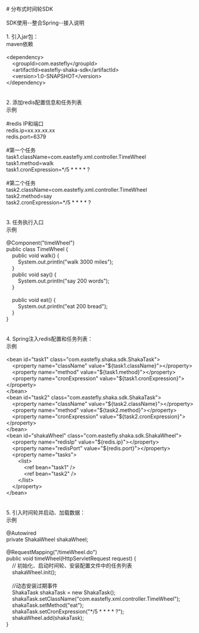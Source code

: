 <div># 分布式时间轮SDK</div><div><br></div><div>SDK使用--整合Spring--接入说明</div><div><br></div><div>1. 引入jar包：</div><div>maven依赖</div><div><br></div><div>&lt;dependency&gt;</div><div>&nbsp; &nbsp; &lt;groupId&gt;com.eastefly&lt;/groupId&gt;</div><div>&nbsp; &nbsp; &lt;artifactId&gt;eastefly-shaka-sdk&lt;/artifactId&gt;</div><div>&nbsp; &nbsp; &lt;version&gt;1.0-SNAPSHOT&lt;/version&gt;</div><div>&lt;/dependency&gt;</div><div><br></div><div><br></div><div>2. 添加redis配置信息和任务列表</div><div>示例</div><div><br></div><div>#redis IP和端口</div><div>redis.ip=xx.xx.xx.xx</div><div>redis.port=6379</div><div>&nbsp;</div><div>#第一个任务</div><div>task1.className=com.eastefly.xml.controller.TimeWheel</div><div>task1.method=walk</div><div>task1.cronExpression=*/5 * * * * ?</div><div>&nbsp;</div><div>#第二个任务</div><div>task2.className=com.eastefly.xml.controller.TimeWheel</div><div>task2.method=say</div><div>task2.cronExpression=*/5 * * * * ?</div><div><br></div><div><br></div><div>3. 任务执行入口</div><div>示例</div><div><br></div><div>@Component("timeWheel")</div><div>public class TimeWheel {</div><div>&nbsp; &nbsp; public void walk() {</div><div>&nbsp; &nbsp; &nbsp; &nbsp; System.out.println("walk 3000 miles");</div><div>&nbsp; &nbsp; }</div><div>&nbsp; &nbsp; public void say() {</div><div>&nbsp; &nbsp; &nbsp; &nbsp; System.out.println("say 200 words");</div><div>&nbsp; &nbsp; }</div><div>&nbsp; &nbsp; &nbsp;</div><div>&nbsp; &nbsp; public void eat() {</div><div>&nbsp; &nbsp; &nbsp; &nbsp; System.out.println("eat 200 bread");</div><div>&nbsp; &nbsp; }</div><div>}</div><div><br></div><div><br></div><div>4. Spring注入redis配置和任务列表：</div><div>示例</div><div><br></div><div>&lt;bean id="task1" class="com.eastefly.shaka.sdk.ShakaTask"&gt;</div><div>&nbsp; &nbsp; &lt;property name="className" value="${task1.className}"&gt;&lt;/property&gt;</div><div>&nbsp; &nbsp; &lt;property name="method" value="${task1.method}"&gt;&lt;/property&gt;</div><div>&nbsp; &nbsp; &lt;property name="cronExpression" value="${task1.cronExpression}"&gt;&lt;/property&gt;</div><div>&lt;/bean&gt;</div><div>&lt;bean id="task2" class="com.eastefly.shaka.sdk.ShakaTask"&gt;</div><div>&nbsp; &nbsp; &lt;property name="className" value="${task2.className}"&gt;&lt;/property&gt;</div><div>&nbsp; &nbsp; &lt;property name="method" value="${task2.method}"&gt;&lt;/property&gt;</div><div>&nbsp; &nbsp; &lt;property name="cronExpression" value="${task2.cronExpression}"&gt;&lt;/property&gt;</div><div>&lt;/bean&gt;</div><div>&lt;bean id="shakaWheel" class="com.eastefly.shaka.sdk.ShakaWheel"&gt;</div><div>&nbsp; &nbsp; &lt;property name="redisIp" value="${redis.ip}"&gt;&lt;/property&gt;</div><div>&nbsp; &nbsp; &lt;property name="redisPort" value="${redis.port}"&gt;&lt;/property&gt;</div><div>&nbsp; &nbsp; &lt;property name="tasks"&gt;</div><div>&nbsp; &nbsp; &nbsp; &nbsp; &lt;list&gt;</div><div>&nbsp; &nbsp; &nbsp; &nbsp; &nbsp; &nbsp; &lt;ref bean="task1" /&gt;</div><div>&nbsp; &nbsp; &nbsp; &nbsp; &nbsp; &nbsp; &lt;ref bean="task2" /&gt;</div><div>&nbsp; &nbsp; &nbsp; &nbsp; &lt;/list&gt;</div><div>&nbsp; &nbsp; &lt;/property&gt;</div><div>&lt;/bean&gt;</div><div><br></div><div><br></div><div>5. 引入时间轮并启动、加载数据：</div><div>示例</div><div><br></div><div>@Autowired</div><div>private ShakaWheel shakaWheel;</div><div>&nbsp;</div><div>@RequestMapping("/timeWheel.do")</div><div>public void timeWheel(HttpServletRequest request) {</div><div>&nbsp; &nbsp; // 初始化、启动时间轮、安装配置文件中的任务列表</div><div>&nbsp; &nbsp; shakaWheel.init();</div><div>&nbsp; &nbsp; &nbsp;</div><div>&nbsp; &nbsp; //动态安装过期事件</div><div>&nbsp; &nbsp; ShakaTask shakaTask = new ShakaTask();</div><div>&nbsp; &nbsp; shakaTask.setClassName("com.eastefly.xml.controller.TimeWheel");</div><div>&nbsp; &nbsp; shakaTask.setMethod("eat");</div><div>&nbsp; &nbsp; shakaTask.setCronExpression("*/5 * * * * ?");</div><div>&nbsp; &nbsp; shakaWheel.add(shakaTask);</div><div>}</div>